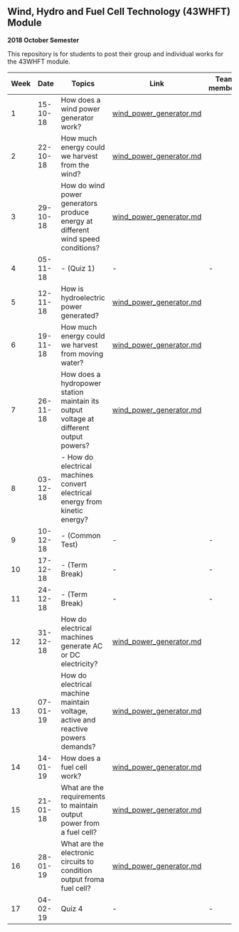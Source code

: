 ## Wind, Hydro and Fuel Cell Technology (43WHFT) Module  
   **2018 October Semester**

This repository is for students to post their group and individual works for the 43WHFT module.


|Week| Date     | Topics                                                                                | Link                                              | Team members |
|----|----------|---------------------------------------------------------------------------------------|---------------------------------------------------|--------------|
|  1 | 15-10-18 | How does a wind power generator work?                                                 | [wind_power_generator.md](wind_power_generator.md)|              |
|  2 | 22-10-18 | How much energy could we harvest from the wind?                                       | [wind_power_generator.md](wind_power_generator.md)|              |
|  3 | 29-10-18 | How do wind power generators produce energy at different wind speed conditions?       | [wind_power_generator.md](wind_power_generator.md)|              |
|  4 | 05-11-18 | - (Quiz 1)                                                                            | -                                                 | -            |
|  5 | 12-11-18 | How is hydroelectric power generated?                                                 | [wind_power_generator.md](wind_power_generator.md)|              |
|  6 | 19-11-18 | How much energy could we harvest from moving water?                                   | [wind_power_generator.md](wind_power_generator.md)|              |
|  7 | 26-11-18 | How does a hydropower station maintain its output voltage at different output powers? | [wind_power_generator.md](wind_power_generator.md)|              |
|  8 | 03-12-18 | - How do electrical machines convert electrical energy from kinetic energy?           |                                                   |              |
|  9 | 10-12-18 | - (Common Test)                                                                       | -                                                 | -            |
| 10 | 17-12-18 | - (Term Break)                                                                        | -                                                 | -            |
| 11 | 24-12-18 | - (Term Break)                                                                        | -                                                 | -            |
| 12 | 31-12-18 | How do electrical machines generate AC or DC electricity?                             | [wind_power_generator.md](wind_power_generator.md)|              |
| 13 | 07-01-19 | How do electrical machine maintain voltage, active and reactive powers demands?       | [wind_power_generator.md](wind_power_generator.md)|              |
| 14 | 14-01-19 | How does a fuel cell work?                                                            | [wind_power_generator.md](wind_power_generator.md)|              |
| 15 | 21-01-18 | What are the requirements to maintain output power from a fuel cell?                  | [wind_power_generator.md](wind_power_generator.md)|              |
| 16 | 28-01-19 | What are the electronic circuits to condition output froma fuel cell?                 | [wind_power_generator.md](wind_power_generator.md)|              |
| 17 | 04-02-19 | Quiz 4                                                                                | -                                                      | -            |
